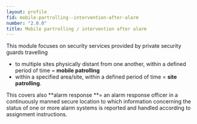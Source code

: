 ```yaml
---
layout: profile
fid: mobile-partrolling--intervention-after-alarm
number: "2.0.0"
title: Mobile partrolling / intervention after alarm
---
```


This module focuses on security services provided by private security guards
travelling

  * to multiple sites physically distant from one another, within a defined period of time = **mobile patrolling**
  * within a specified area/site, within a defined period of time = **site patrolling**.

This covers also **alarm response **= an alarm response officer in a
continuously manned secure location to which information concerning the status
of one or more alarm systems is reported and handled according to assignment
instructions.




